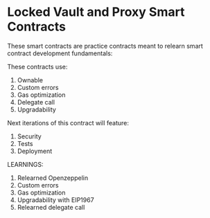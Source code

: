 # Locked Vault and Proxy Smart Contracts

These smart contracts are practice contracts meant to relearn smart contract development fundamentals:

These contracts use: 
1. Ownable
2. Custom errors
3. Gas optimization
4. Delegate call 
5. Upgradability

Next iterations of this contract will feature:
1. Security
3. Tests
4. Deployment

LEARNINGS:
1. Relearned Openzeppelin
2. Custom errors
3. Gas optimization
4. Upgradability with EIP1967
5. Relearned delegate call
